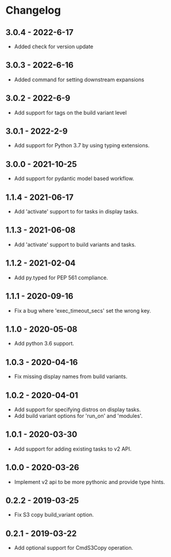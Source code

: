 # Changelog

## 3.0.4 - 2022-6-17
- Added check for version update

## 3.0.3 - 2022-6-16
- Added command for setting downstream expansions  

## 3.0.2 - 2022-6-9
- Add support for tags on the build variant level

## 3.0.1 - 2022-2-9
- Add support for Python 3.7 by using typing extensions.

## 3.0.0 - 2021-10-25
- Add support for pydantic model based workflow.

## 1.1.4 - 2021-06-17
- Add 'activate' support to for tasks in display tasks.

## 1.1.3 - 2021-06-08
- Add 'activate' support to build variants and tasks.

## 1.1.2 - 2021-02-04
- Add py.typed for PEP 561 compliance.

## 1.1.1 - 2020-09-16
- Fix a bug where 'exec_timeout_secs' set the wrong key.

## 1.1.0 - 2020-05-08
* Add python 3.6 support.

## 1.0.3 - 2020-04-16
- Fix missing display names from build variants.

## 1.0.2 - 2020-04-01
- Add support for specifying distros on display tasks.
- Add build variant options for 'run_on' and 'modules'.

## 1.0.1 - 2020-03-30
- Add support for adding existing tasks to v2 API.

## 1.0.0 - 2020-03-26
- Implement v2 api to be more pythonic and provide type hints.

## 0.2.2 - 2019-03-25
- Fix S3 copy build_variant option.

## 0.2.1 - 2019-03-22
- Add optional support for CmdS3Copy operation.
